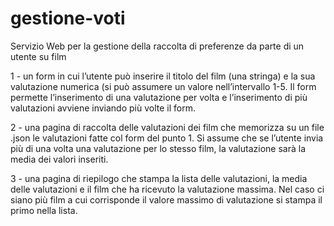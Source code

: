 # gestione-voti
Servizio Web per la gestione della raccolta di preferenze da parte di un utente su film


1 - un form in cui l’utente può inserire il titolo del film (una stringa) e la sua valutazione numerica (si può assumere un valore nell’intervallo 1-5. Il form permette l’inserimento di una valutazione per volta e l’inserimento di più valutazioni avviene inviando più volte il form.

2 - una pagina di raccolta delle valutazioni dei film che memorizza su un file .json le valutazioni fatte col form del punto 1. Si assume che se l’utente invia più di una volta una valutazione per lo stesso film, la valutazione sarà la media dei valori inseriti.

3 - una pagina di riepilogo che stampa la lista delle valutazioni, la media delle valutazioni e il film che ha ricevuto la valutazione massima. Nel caso ci siano più film a cui corrisponde il valore massimo di valutazione si stampa il primo nella lista.

